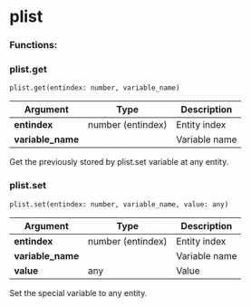 # plist

### Functions:

### plist.get

`plist.get(entindex: number, variable_name)`

| Argument           | Type              | Description   |
| ------------------ | ----------------- | ------------- |
| **entindex**       | number (entindex) | Entity index  |
| **variable\_name** |                   | Variable name |

Get the previously stored by plist.set variable at any entity.

### plist.set

`plist.set(entindex: number, variable_name, value: any)`

| Argument           | Type              | Description   |
| ------------------ | ----------------- | ------------- |
| **entindex**       | number (entindex) | Entity index  |
| **variable\_name** |                   | Variable name |
| **value**          | any               | Value         |

Set the special variable to any entity.
